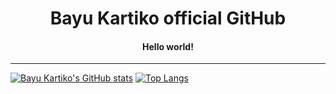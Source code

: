 <span align="center">
  <h1>Bayu Kartiko official GitHub</h1>
  <h4>Hello world!</h4>
</span>

<hr>

[![Bayu Kartiko's GitHub stats](https://github-readme-stats.vercel.app/api?username=bayukartiko&show_icons=true&theme=radical)](https://github.com/bayukartiko)
[![Top Langs](https://github-readme-stats.vercel.app/api/top-langs/?username=bayukartiko&layout=compact&show_icons=true&theme=radical)](https://github.com/bayukartiko)
